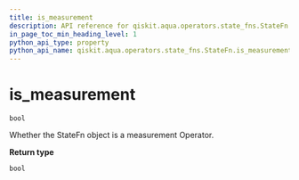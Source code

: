 ```yaml
---
title: is_measurement
description: API reference for qiskit.aqua.operators.state_fns.StateFn.is_measurement
in_page_toc_min_heading_level: 1
python_api_type: property
python_api_name: qiskit.aqua.operators.state_fns.StateFn.is_measurement
---
```


# is\_measurement

<span id="qiskit.aqua.operators.state_fns.StateFn.is_measurement" />

`bool`

Whether the StateFn object is a measurement Operator.

**Return type**

`bool`

